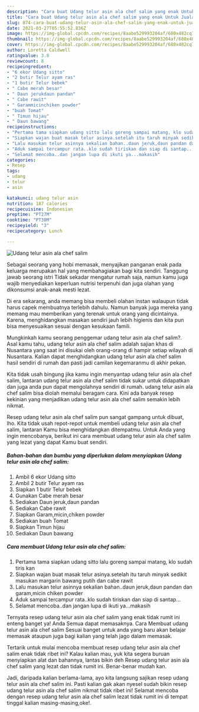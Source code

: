```yaml
---
description: "Cara buat Udang telur asin ala chef salim yang enak Untuk Jualan"
title: "Cara buat Udang telur asin ala chef salim yang enak Untuk Jualan"
slug: 874-cara-buat-udang-telur-asin-ala-chef-salim-yang-enak-untuk-jualan
date: 2021-03-27T05:55:52.836Z
image: https://img-global.cpcdn.com/recipes/8aabe529993204af/680x482cq70/udang-telur-asin-ala-chef-salim-foto-resep-utama.jpg
thumbnail: https://img-global.cpcdn.com/recipes/8aabe529993204af/680x482cq70/udang-telur-asin-ala-chef-salim-foto-resep-utama.jpg
cover: https://img-global.cpcdn.com/recipes/8aabe529993204af/680x482cq70/udang-telur-asin-ala-chef-salim-foto-resep-utama.jpg
author: Loretta Caldwell
ratingvalue: 3.8
reviewcount: 8
recipeingredient:
- "6 ekor Udang sitto"
- "2 butir Telur ayam ras"
- "1 butir Telur bebek"
- " Cabe merah besar"
- " Daun jerukdaun pandan"
- " Cabe rawit"
- " Garammicinchiken powder"
- "buah Tomat"
- " Timun hijau"
- " Daun bawang"
recipeinstructions:
- "Pertama tama siapkan udang sitto lalu goreng sampai matang, klo sudah tiris kan"
- "Siapkan wajan buat masak telur asinya.setelah itu taruh minyak sedikit masukan margarin bawang putih dan cabe rawit"
- "Lalu masukan telur asinnya sekalian bahan..daun jeruk,daun pandan dan garam,micin chiken powder"
- "Aduk sampai tercampur rata..klo sudah tiriskan dan siap di santap..."
- "Selamat mencoba..dan jangan lupa di ikuti ya...makasih"
categories:
- Resep
tags:
- udang
- telur
- asin

katakunci: udang telur asin 
nutrition: 187 calories
recipecuisine: Indonesian
preptime: "PT27M"
cooktime: "PT30M"
recipeyield: "3"
recipecategory: Lunch

---
```



![Udang telur asin ala chef salim](https://img-global.cpcdn.com/recipes/8aabe529993204af/680x482cq70/udang-telur-asin-ala-chef-salim-foto-resep-utama.jpg)

Sebagai seorang yang hobi memasak, menyajikan panganan enak pada keluarga merupakan hal yang membahagiakan bagi kita sendiri. Tanggung jawab seorang istri Tidak sekadar mengatur rumah saja, namun kamu juga wajib menyediakan keperluan nutrisi terpenuhi dan juga olahan yang dikonsumsi anak-anak mesti lezat.

Di era  sekarang, anda memang bisa membeli olahan instan walaupun tidak harus capek membuatnya terlebih dahulu. Namun banyak juga mereka yang memang mau memberikan yang terenak untuk orang yang dicintainya. Karena, menghidangkan masakan sendiri jauh lebih higienis dan kita pun bisa menyesuaikan sesuai dengan kesukaan famili. 



Mungkinkah kamu seorang penggemar udang telur asin ala chef salim?. Asal kamu tahu, udang telur asin ala chef salim adalah sajian khas di Nusantara yang saat ini disukai oleh orang-orang di hampir setiap wilayah di Nusantara. Kalian dapat menghidangkan udang telur asin ala chef salim hasil sendiri di rumah dan pasti jadi camilan kegemaranmu di akhir pekan.

Kita tidak usah bingung jika kamu ingin menyantap udang telur asin ala chef salim, lantaran udang telur asin ala chef salim tidak sukar untuk didapatkan dan juga anda pun dapat mengolahnya sendiri di rumah. udang telur asin ala chef salim bisa diolah memalui beragam cara. Kini ada banyak resep kekinian yang menjadikan udang telur asin ala chef salim semakin lebih nikmat.

Resep udang telur asin ala chef salim pun sangat gampang untuk dibuat, lho. Kita tidak usah repot-repot untuk membeli udang telur asin ala chef salim, lantaran Kamu bisa menghidangkan ditempatmu. Untuk Anda yang ingin mencobanya, berikut ini cara membuat udang telur asin ala chef salim yang lezat yang dapat Kamu buat sendiri.

<!--inarticleads1-->

##### Bahan-bahan dan bumbu yang diperlukan dalam menyiapkan Udang telur asin ala chef salim:

1. Ambil 6 ekor Udang sitto
1. Ambil 2 butir Telur ayam ras
1. Siapkan 1 butir Telur bebek
1. Gunakan  Cabe merah besar
1. Sediakan  Daun jeruk,daun pandan
1. Sediakan  Cabe rawit
1. Siapkan  Garam,micin,chiken powder
1. Sediakan buah Tomat
1. Siapkan  Timun hijau
1. Sediakan  Daun bawang




<!--inarticleads2-->

##### Cara membuat Udang telur asin ala chef salim:

1. Pertama tama siapkan udang sitto lalu goreng sampai matang, klo sudah tiris kan
1. Siapkan wajan buat masak telur asinya.setelah itu taruh minyak sedikit masukan margarin bawang putih dan cabe rawit
1. Lalu masukan telur asinnya sekalian bahan..daun jeruk,daun pandan dan garam,micin chiken powder
1. Aduk sampai tercampur rata..klo sudah tiriskan dan siap di santap...
1. Selamat mencoba..dan jangan lupa di ikuti ya...makasih




Ternyata resep udang telur asin ala chef salim yang enak tidak rumit ini enteng banget ya! Anda Semua dapat memasaknya. Cara Membuat udang telur asin ala chef salim Sesuai banget untuk anda yang baru akan belajar memasak ataupun juga bagi kalian yang telah jago dalam memasak.

Tertarik untuk mulai mencoba membuat resep udang telur asin ala chef salim enak tidak ribet ini? Kalau kalian mau, yuk kita segera buruan menyiapkan alat dan bahannya, lantas bikin deh Resep udang telur asin ala chef salim yang lezat dan tidak rumit ini. Benar-benar mudah kan. 

Jadi, daripada kalian berlama-lama, ayo kita langsung sajikan resep udang telur asin ala chef salim ini. Pasti kalian gak akan nyesel sudah bikin resep udang telur asin ala chef salim nikmat tidak ribet ini! Selamat mencoba dengan resep udang telur asin ala chef salim lezat tidak rumit ini di tempat tinggal kalian masing-masing,oke!.

